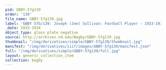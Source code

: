 ```yaml
---
pid: GBBY-57g139
order: '139'
file_name: GBBY-57g139.jpg
label: 'GBBY 57G/139: Joseph (Joe) Sullivan: Football Player - 1933-1934'
_date: 1933-1934
object_type: glass plate negative
source: http://archives.nd.edu/Bagby/GBBY-57g139.jpg
thumbnail: "/img/derivatives/simple/GBBY-57g139/thumbnail.jpg"
manifest: "/img/derivatives/iiif/images/GBBY-57g139/manifest.json"
full: "/img/derivatives/simple/GBBY-57g139/full.jpg"
layout: generic_collection_item
collection: bagby
---
```

